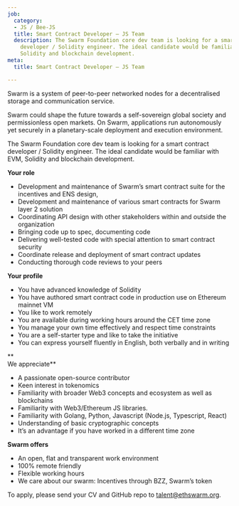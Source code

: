 ```yaml
---
job:
  category:
  - JS / Bee-JS
  title: Smart Contract Developer – JS Team
  description: The Swarm Foundation core dev team is looking for a smart contract
    developer / Solidity engineer. The ideal candidate would be familiar with EVM,
    Solidity and blockchain development.
meta:
  title: Smart Contract Developer – JS Team

---
```

Swarm is a system of peer-to-peer networked nodes for a decentralised storage and communication service. 

Swarm could shape the future towards a self-sovereign global society and permissionless open markets. On Swarm, applications run autonomously yet securely in a planetary-scale deployment and execution environment.

The Swarm Foundation core dev team is looking for a smart contract developer / Solidity engineer. The ideal candidate would be familiar with EVM, Solidity and blockchain development.

**Your role**

* Development and maintenance of Swarm’s smart contract suite for the incentives and ENS design,
* Development and maintenance of various smart contracts for Swarm layer 2 solution
* Coordinating API design with other stakeholders within and outside the organization
* Bringing code up to spec, documenting code
* Delivering well-tested code with special attention to smart contract security
* Coordinate release and deployment of smart contract updates
* Conducting thorough code reviews to your peers

**Your profile**

* You have advanced knowledge of Solidity
* You have authored smart contract code in production use on Ethereum mainnet VM
* You like to work remotely
* You are available during working hours around the CET time zone
* You manage your own time effectively and respect time constraints
* You are a self-starter type and like to take the initiative
* You can express yourself fluently in English, both verbally and in writing

**  
We appreciate**

* A passionate open-source contributor
* Keen interest in tokenomics
* Familiarity with broader Web3 concepts and ecosystem as well as blockchains
* Familiarity with Web3/Ethereum JS libraries.
* Familiarity with Golang, Python, Javascript (Node.js, Typescript, React)
* Understanding of basic cryptographic concepts
* It’s an advantage if you have worked in a different time zone

**Swarm offers**

* An open, flat and transparent work environment
* 100% remote friendly
* Flexible working hours
* We care about our swarm: Incentives through BZZ, Swarm’s token

To apply, please send your CV and GitHub repo to [talent@ethswarm.org](talent@ethswarm.org "talent@ethswarm.org").